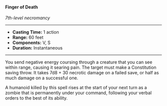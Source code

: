 #### Finger of Death
*7th-level necromancy*
___
- **Casting Time:** 1 action
- **Range:** 60 feet
- **Components:** V, S
- **Duration:** Instantaneous
___
You send negative energy coursing through a creature that you can see within range, causing it searing pain. The target must make a Constitution saving throw. It takes 7d8 + 30 necrotic damage on a failed save, or half as much damage on a successful one.

A humanoid killed by this spell rises at the start of your next turn as a zombie that is permanently under your command, following your verbal orders to the best of its ability.